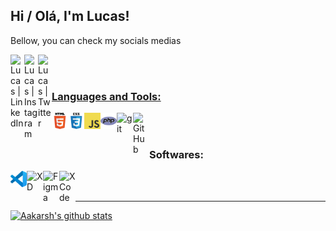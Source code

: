 ## Hi / Olá, I'm Lucas! 
Bellow, you can check my socials medias

<a href="https://www.linkedin.com/in/lucasgabrielhonorio" target="_blank"><img align="left" alt="Lucas | LinkedIn" width="22px" src="https://cdn2.iconfinder.com/data/icons/social-media-applications/64/social_media_applications_14-linkedin-256.png" />
  
<a href="https://www.instagram.com/lucasgbhonorio" target="_blank"><img align="left" alt="Lucas | Instagram" width="22px" src="https://cdn4.iconfinder.com/data/icons/logos-brands-7/512/instagram_icon-instagram_buttoninstegram-256.png" />
  
<a href="https://mobile.twitter.com/Lucasgbrielll" target="_blank"><img align="left" alt="Lucas | Twitter" width="22px" src="https://cdn1.iconfinder.com/data/icons/logotypes/32/square-twitter-256.png" />

<br />
<br />

### Languages and Tools:


<a href="https://www.w3.org/html/" target="_blank"><img align="left" alt="HTML5" width="26px" src="https://raw.githubusercontent.com/github/explore/80688e429a7d4ef2fca1e82350fe8e3517d3494d/topics/html/html.png" /></a>
<a href="https://www.w3schools.com/css/" target="_blank"><img align="left" alt="CSS3" width="26px" src="https://raw.githubusercontent.com/github/explore/80688e429a7d4ef2fca1e82350fe8e3517d3494d/topics/css/css.png" /></a>
<a href="#" target="_blank"> <img align="left" alt="JS" width="26px" src="https://raw.githubusercontent.com/github/explore/80688e429a7d4ef2fca1e82350fe8e3517d3494d/topics/javascript/javascript.png"/> </a>
<a href="https://www.php.net" target="_blank"> <img align="left" alt="PHP" width="26px" src="https://raw.githubusercontent.com/github/explore/80688e429a7d4ef2fca1e82350fe8e3517d3494d/topics/php/php.png"/> </a>
<a href="https://git-scm.com/" target="_blank"> <img align="left" alt="git" width="26px" src="https://www.vectorlogo.zone/logos/git-scm/git-scm-icon.svg"/> </a>
<img align="left" alt="GitHub" width="26px" src="https://cdn1.iconfinder.com/data/icons/picons-social/57/github_rounded-256.png" />
<br />
<br />
### Softwares:

<img align="left" alt="Visual Studio Code" width="26px" src="https://raw.githubusercontent.com/github/explore/80688e429a7d4ef2fca1e82350fe8e3517d3494d/topics/visual-studio-code/visual-studio-code.png" />

<a href="https://www.adobe.com/products/xd.html" target="_blank"> <img align="left" alt="XD" width="26px" src="https://cdn4.iconfinder.com/data/icons/logos-and-brands/512/3_Xd_Adobe_logo_logos-256.png"/> </a> 

<a href="https://www.figma.com" target="_blank"> <img align="left" alt="Figma" width="26px" src="https://cdn4.iconfinder.com/data/icons/logos-brands-in-colors/3000/figma-logo-256.png"/> </a> 

<a href="https://www.apple.com" target="_blank"> <img align="left" alt="XCode" width="26px" src="https://cdn3.iconfinder.com/data/icons/macosxstyle/macosxstyle_png/128/Xcode.png"/> </a>

<br />
<br />

---


[![Aakarsh's github stats](https://github-readme-stats.vercel.app/api?username=lucasgbriell&include_all_commits=true&count_private=true&show_icons=true&line_height=20&title_color=FFFFFF&icon_color=FFFFFF&text_color=FFFFFF&bg_color=0D1117)](https://github.com/anuraghazra/github-readme-stats)
